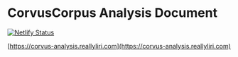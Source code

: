 # CorvusCorpus Analysis Document

[![Netlify Status](https://api.netlify.com/api/v1/badges/1a925a5f-9c6b-430d-b657-49663ff856c9/deploy-status)](https://app.netlify.com/sites/corvus-analysis/deploys)

[https://corvus-analysis.reallyliri.com](https://corvus-analysis.reallyliri.com)
